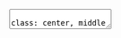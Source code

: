 <!DOCTYPE html><html lang=en><head><meta http-equiv=Content-Type content="text/html; charset=UTF-8"><meta name=viewport content="width=device-width,initial-scale=1"><link rel="stylesheet" href="slidestyles.css" type="text/css" media="screen" charset="utf-8">

<!-- #ToDo: Change Title for the presentation -->
<title>Presentation Title</title>

</head>
    
<!-- #ToDo: Change 16:9 to 4:3 or vice versa, according to the current projector / screen -->
<body onload="var slideshow = remark.create({ratio: '16:9', navigation: {scroll: true, touch: true, click: false}, countIncrementalSlides: false, highlightLanguage: 'bash', highlightStyle: 'tomorrow-night-blue'});">

<!-- #ToDo: Write your slides in MarkDown here -->
<textarea id="source">

class: center, middle

background-image: url(media/pixybay-polygon-906202_1280.jpg)
# Slides In MarkDown

# ```Company```

![bg :100% 90%](images/Company.png)
---
# ```Item Group```
![bg :100% 70%](images/ItemGroup.png)

---

# ```Item List```
![bg :100% 70%](images/ItemList.png)
---

# HowTo: Theming

If you want, you can customize the looks of your slide deck by simply editing the CSS file with your favorite code editor. Colors, fonts and layout are completely customizable as if you were editing a regular website.

This level of customization is not necessary to simply *write* slides in Markdown. For common layout & formatting examples, check out the following slides.

---

class: center, middle

# Formatting Examples

---

# Large Heading
## Small Heading

Lorem Ipsum dolor sit amet, sic transit gloria mundi. Consectetur adipiscing elit. Mauris quis mi tellus. Sed massa massa, luctus id efficitur et, fringilla vel velit. Nullam efficitur ante et sapien fermentum semper. Morbi vehicula sapien enim.

---

class: top, center

# Top Center

Lorem Ipsum dolor sit amet, sic transit gloria mundi. Consectetur adipiscing elit. Mauris quis mi tellus. Sed massa massa, luctus id efficitur et, fringilla vel velit. Nullam efficitur ante et sapien fermentum semper. Morbi vehicula sapien enim.

---

# Numbered List

1. Lorem Ipsum
2. Dolor Sit Amet
3. Sic transit
4. Gloria Mundi

???
Your presenter notes

---

# Bulletpoint List

* Lorem Ipsum
* Dolor Sit Amet
* Sic transit
* Gloria Mundi

???
Your presenter notes

---

class: center, middle, blackbg

background-image: url(media/flexboxbg.jpg)

#### And Now

--

### For Some

--

# Incrementation

--

## On The Same Slide

---

background-image: url(media/pixybay-polygon-906202_1280.jpg)

class: top, center

# BLOCKQUOTE

.blockquote[Lorem ipsum dolor sit amet, consectetur adipiscing elit. Mauris quis mi tellus. Sed massa massa, luctus id efficitur et, fringilla vel velit. Nullam efficitur ante et sapien fermentum semper. Morbi vehicula sapien enim, vitae sagittis elit pharetra semper. Etiam pharetra maximus orci sed scelerisque mauris. Etiam pharetra maximus orci sed scelerisquest.

Author Name, 2001]

???
Your presenter notes

---

background-image: url(media/pixybay-polygon-906202_1280.jpg)

# Code Snippet

```js
// Configurable Syntax Highlighing
var key;
var a = [];
a[0] = "a";
a[10] = "b";
a[10000] = "c";
for (key in a) {
    if (a.hasOwnProperty(key)  &&        // Detail Comment
        /^0$|^[1-9]\d*$/.test(key) &&
        key <= 0123456789
        ) {
        console.log(a[key]);
    }
}
```

---

class: top, center

![Dummy Picture](media/buffy-stake-tool-capable.gif)
.footnote[Photo Credits]

???
Your presenter notes

---

class: center, middle, redbg

background-image: url(media/pixybay-polygon-906202_1280.jpg)
# Background Tinting
## blackbg, redbg & bluebg

???
Your presenter notes

---


class: top, center

# Two Columns

.left-column[
![Dummy Picture](media/flexboxbg.jpg)]

.right-column[
Lorem ipsum dolor sit amet, consectetur adipiscing elit. Mauris quis mi tellus. Sed massa massa, luctus id efficitur et, fringilla vel velit. Nullam efficitur ante et sapien fermentum semper. Morbi vehicula sapien enim, vitae sagittis elit pharetra semper. Etiam pharetra maximus orci, sed scelerisque mauris lacinia quis. Aliquam erat volutpat.]

???
Your presenter notes

---

.video[
<iframe src="http://www.youtube.com/embed/9VlHOlrYcO8" frameborder="0" allowfullscreen></iframe>]

.video[
![Video Image Screenshot for PDF Export](media/flexboxbg.jpg)]

.footnote[YouTube Video Credits]

---

.video[
<video controls>
  <source src="media/localvideo.webm" type="video/webm">
  <source src="media/localvideo.mp4" type="video/mp4">
</video>]

.video[
![Video Image Screenshot for PDF Export](media/flexboxbg.jpg)]

.footnote[Local HTML5 Video Credits]

---

class: center, middle

# The End
##### created by [Tobias Baldauf](http://who.tobias.is/), [@tbaldauf](https://twitter.com/tbaldauf)<br>based on [Remark.js](https://github.com/gnab/remark/)<br>made with <3


</textarea><script type="text/javascript" src="remark-latest.min.js"></script></body></html>
